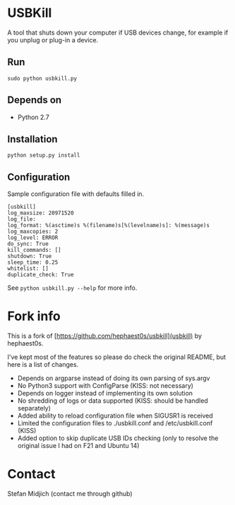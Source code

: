 # USBKill

A tool that shuts down your computer if USB devices change, for example if you unplug or plug-in a device. 

## Run

    sudo python usbkill.py

## Depends on

  * Python 2.7

## Installation

    python setup.py install

## Configuration

Sample configuration file with defaults filled in.

    [usbkill]
    log_maxsize: 20971520
    log_file: 
    log_format: %(asctime)s %(filename)s[%(levelname)s]: %(message)s
    log_maxcopies: 2
    log_level: ERROR
    do_sync: True
    kill_commands: []
    shutdown: True
    sleep_time: 0.25
    whitelist: []
    duplicate_check: True

See `python usbkill.py --help` for more info. 

# Fork info

This is a fork of [https://github.com/hephaest0s/usbkill](usbkill) by hephaest0s. 

I've kept most of the features so please do check the original README, but here is a list of changes. 

  * Depends on argparse instead of doing its own parsing of sys.argv
  * No Python3 support with ConfigParse (KISS: not necessary)
  * Depends on logger instead of implementing its own solution
  * No shredding of logs or data supported (KISS: should be handled separately)
  * Added ability to reload configuration file when SIGUSR1 is received
  * Limited the configuration files to ./usbkill.conf and /etc/usbkill.conf (KISS)
  * Added option to skip duplicate USB IDs checking (only to resolve the original issue I had on F21 and Ubuntu 14)


# Contact

Stefan Midjich (contact me through github)

